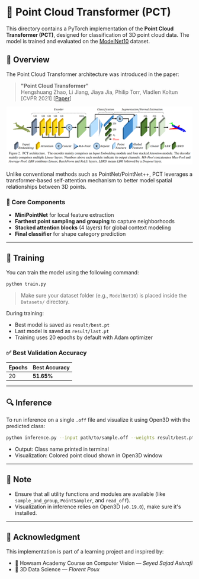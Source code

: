 # 🧠 Point Cloud Transformer (PCT)

This directory contains a PyTorch implementation of the **Point Cloud Transformer (PCT)**, designed for classification of 3D point cloud data. The model is trained and evaluated on the [ModelNet10](http://modelnet.cs.princeton.edu/) dataset.

## 📌 Overview

The Point Cloud Transformer architecture was introduced in the paper:

> **"Point Cloud Transformer"**  
> Hengshuang Zhao, Li Jiang, Jiaya Jia, Philip Torr, Vladlen Koltun  
> [CVPR 2021] [[Paper](https://arxiv.org/abs/2012.09688)]

![Architecture of PCT](/Images/pct.png)

Unlike conventional methods such as PointNet/PointNet++, PCT leverages a transformer-based self-attention mechanism to better model spatial relationships between 3D points.

### 🔧 Core Components
- **MiniPointNet** for local feature extraction
- **Farthest point sampling and grouping** to capture neighborhoods
- **Stacked attention blocks** (4 layers) for global context modeling
- **Final classifier** for shape category prediction

---

## 🧪 Training

You can train the model using the following command:

```bash
python train.py
````

> Make sure your dataset folder (e.g., `ModelNet10`) is placed inside the `Datasets/` directory.

During training:

* Best model is saved as `result/best.pt`
* Last model is saved as `result/last.pt`
* Training uses 20 epochs by default with Adam optimizer

### ✅ Best Validation Accuracy

| Epochs | Best Accuracy |
| ------ | ------------- |
| 20     | **51.65%**    |

---

## 🔍 Inference

To run inference on a single `.off` file and visualize it using Open3D with the predicted class:

```bash
python inference.py --input path/to/sample.off --weights result/best.pt
```

* Output: Class name printed in terminal
* Visualization: Colored point cloud shown in Open3D window

---

## 🧠 Note

* Ensure that all utility functions and modules are available (like `sample_and_group`, `PointSampler`, and `read_off`).
* Visualization in inference relies on Open3D (`v0.19.0`), make sure it's installed.

---

## 🧾 Acknowledgment

This implementation is part of a learning project and inspired by:

* 📘 Howsam Academy Course on Computer Vision — *Seyed Sajad Ashrafi*
* 📘 3D Data Science — *Florent Poux*

```